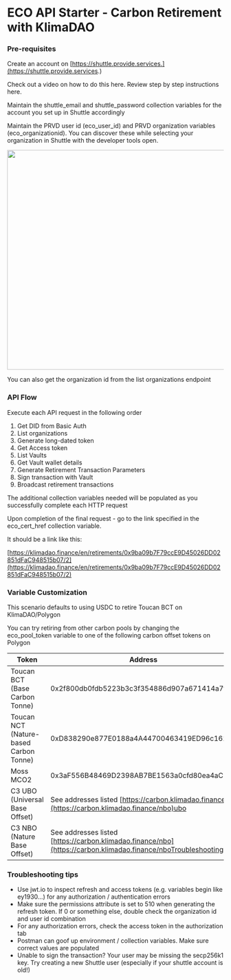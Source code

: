 # ECO API Starter - Carbon Retirement with KlimaDAO

### Pre-requisites

Create an account on [https://shuttle.provide.services.](https://shuttle.provide.services.)

Check out a video on how to do this here. Review step by step instructions here.

Maintain the shuttle_email and shuttle_password collection variables for the account you set up in Shuttle accordingly

Maintain the PRVD user id (eco_user_id) and PRVD organization variables (eco_organizationid). You can discover these while selecting your organization in Shuttle with the developer tools open.

<img src="https://content.pstmn.io/faf265e8-c9e9-43ef-9542-6abc0c500eb5/aW1hZ2UucG5n" width="1920" height="510">

You can also get the organization id from the list organizations endpoint

### API Flow

Execute each API request in the following order

1. Get DID from Basic Auth
2. List organizations
3. Generate long-dated token
4. Get Access token
5. List Vaults
6. Get Vault wallet details
7. Generate Retirement Transaction Parameters
8. Sign transaction with Vault
9. Broadcast retirement transactions
    

The additional collection variables needed will be populated as you successfully complete each HTTP request

Upon completion of the final request - go to the link specified in the eco_cert_href collection variable.

It should be a link like this:

[https://klimadao.finance/en/retirements/0x9ba09b7F79ccE9D45026DD02851dFaC948515b07/2](https://klimadao.finance/en/retirements/0x9ba09b7F79ccE9D45026DD02851dFaC948515b07/2)


### Variable Customization

This scenario defaults to using USDC to retire Toucan BCT on KlimaDAO/Polygon

You can try retiring from other carbon pools by changing the eco_pool_token variable to one of the following carbon offset tokens on Polygon

| **Token** | **Address** |
| --- | --- |
| Toucan BCT (Base Carbon Tonne) | 0x2f800db0fdb5223b3c3f354886d907a671414a7f |
| Toucan NCT (Nature-based Carbon Tonne) | 0xD838290e877E0188a4A44700463419ED96c16107 |
| Moss MCO2 | 0x3aF556B48469D2398AB7BE1563a0cfd80ea4aC84 |
| C3 UBO (Universal Base Offset) | See addresses listed [https://carbon.klimadao.finance/](https://carbon.klimadao.finance/nbo)ubo |
| C3 NBO (Nature Base Offset) | See addresses listed [https://carbon.klimadao.finance/nbo](https://carbon.klimadao.finance/nboTroubleshooting) |

### Troubleshooting tips

- Use jwt.io to inspect refresh and access tokens (e.g. variables begin like ey1930...) for any authorization / authentication errors
- Make sure the permissions attribute is set to 510 when generating the refresh token. If 0 or something else, double check the organization id and user id combination
- For any authorization errors, check the access token in the authorization tab
- Postman can goof up environment / collection variables. Make sure correct values are populated
- Unable to sign the transaction? Your user may be missing the secp256k1 key. Try creating a new Shuttle user (especially if your shuttle account is old!)